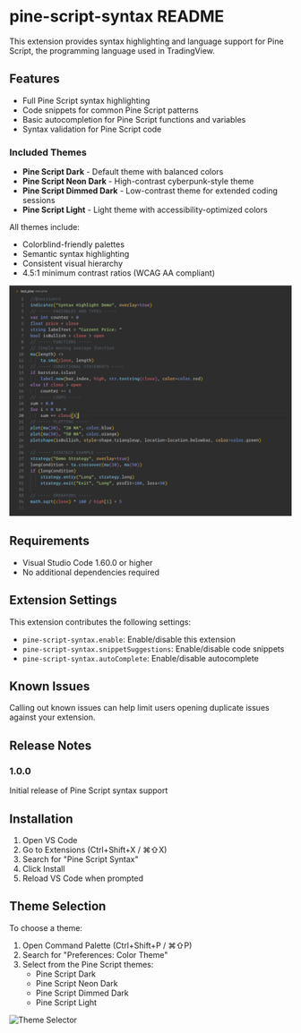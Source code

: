 # pine-script-syntax README

This extension provides syntax highlighting and language support for Pine Script, the programming language used in TradingView.

## Features

* Full Pine Script syntax highlighting
* Code snippets for common Pine Script patterns
* Basic autocompletion for Pine Script functions and variables
* Syntax validation for Pine Script code

### Included Themes
- **Pine Script Dark** - Default theme with balanced colors
- **Pine Script Neon Dark** - High-contrast cyberpunk-style theme
- **Pine Script Dimmed Dark** - Low-contrast theme for extended coding sessions
- **Pine Script Light** - Light theme with accessibility-optimized colors

All themes include:
- Colorblind-friendly palettes
- Semantic syntax highlighting
- Consistent visual hierarchy
- 4.5:1 minimum contrast ratios (WCAG AA compliant)

![Pine Script Syntax Example](https://raw.githubusercontent.com/0xjcf/pine-script-syntax/main/images/syntax-example.png)

## Requirements

* Visual Studio Code 1.60.0 or higher
* No additional dependencies required

## Extension Settings

This extension contributes the following settings:

* `pine-script-syntax.enable`: Enable/disable this extension
* `pine-script-syntax.snippetSuggestions`: Enable/disable code snippets
* `pine-script-syntax.autoComplete`: Enable/disable autocomplete

## Known Issues

Calling out known issues can help limit users opening duplicate issues against your extension.

## Release Notes

### 1.0.0

Initial release of Pine Script syntax support

## Installation

1. Open VS Code
2. Go to Extensions (Ctrl+Shift+X / ⌘⇧X)
3. Search for "Pine Script Syntax"
4. Click Install
5. Reload VS Code when prompted

## Theme Selection

To choose a theme:
1. Open Command Palette (Ctrl+Shift+P / ⌘⇧P)
2. Search for "Preferences: Color Theme"
3. Select from the Pine Script themes:
   - Pine Script Dark
   - Pine Script Neon Dark  
   - Pine Script Dimmed Dark
   - Pine Script Light

![Theme Selector](https://raw.githubusercontent.com/your-username/your-repo-name/main/images/syntax-example.png)
